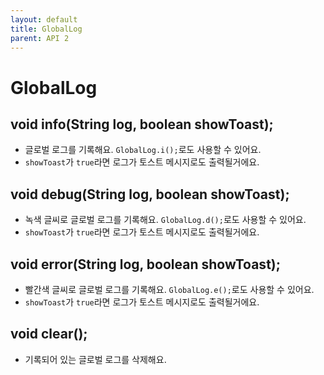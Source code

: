 ```yaml
---
layout: default
title: GlobalLog
parent: API 2
---
```


# GlobalLog

## void info(String log, boolean showToast);
* 글로벌 로그를 기록해요. `GlobalLog.i();`로도 사용할 수 있어요.
* `showToast`가 `true`라면 로그가 토스트 메시지로도 출력될거에요.

## void debug(String log, boolean showToast);
* 녹색 글씨로 글로벌 로그를 기록해요. `GlobalLog.d();`로도 사용할 수 있어요.
* `showToast`가 `true`라면 로그가 토스트 메시지로도 출력될거에요.

## void error(String log, boolean showToast);
* 빨간색 글씨로 글로벌 로그를 기록해요. `GlobalLog.e();`로도 사용할 수 있어요.
* `showToast`가 `true`라면 로그가 토스트 메시지로도 출력될거에요.

## void clear();
* 기록되어 있는 글로벌 로그를 삭제해요.

